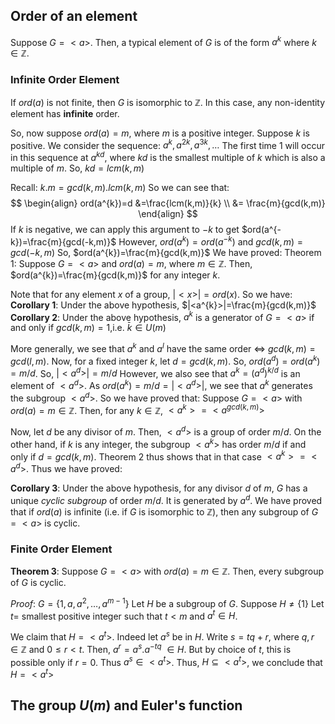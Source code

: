 ## Order of an element

Suppose $G = <a>$. Then, a typical element of $G$ is of the form $a^{k}$ where $k \in \mathbb{Z}$.

### Infinite Order Element

If $ord(a)$ is not finite, then $G$ is isomorphic to $\mathbb{Z}$. In this case, any non-identity element has **infinite** order.

So, now suppose $ord(a) =m$, where $m$ is a positive integer. Suppose $k$ is positive. We consider the sequence:
$a^{k},a^{2k},a^{3k},\dots$
The first time $1$ will occur in this sequence at $a^{kd}$, where $kd$ is the smallest multiple of $k$ which is also a multiple of $m$. So, $kd=lcm(k,m)$

Recall: $k.m=gcd(k,m).lcm(k,m)$
So we can see that:
$$
\begin{align}
ord(a^{k})=d &=\frac{lcm(k,m)}{k} \\
&= \frac{m}{gcd(k,m)}
\end{align}
$$
If $k$ is negative, we can apply this argument to $-k$ to get 
$ord(a^{-k})=\frac{m}{gcd(-k,m)}$
However, $ord(a^{k})=ord(a^{-k})$
and $gcd(k,m)=gcd(-k,m)$
So, $ord(a^{k})=\frac{m}{gcd(k,m)}$
We have proved:
Theorem 1: Suppose $G=<a>$ and $ord(a)=m$, where $m \in \mathbb{Z}$. Then, $ord(a^{k})=\frac{m}{gcd(k,m)}$ for any integer $k$.

Note that for any element $x$ of a group, $|<x>|=ord(x)$. So we have:
**Corollary 1**: Under the above hypothesis, $|<a^{k}>|=\frac{m}{gcd(k,m)}$
**Corollary 2**: Under the above hypothesis, $a^{k}$ is a generator of $G=<a>$ if and only if $gcd(k,m)=1$,i.e. $\bar{k} \in U(m)$

More generally, we see that $a^{k}$ and $a^{l}$ have the same order $\iff$ $gcd(k,m)=gcd(l,m)$. Now, for a fixed integer $k$, let $d=gcd(k,m)$. So, $ord(a^{d})=ord(a^{k})=m/d$.
So, $|<a^{d}>|=m/d$
However, we also see that $a^{k}=(a^{d})^{k/d}$ is an element of $<a^{d}>$.
As $ord(a^{k})=m/d=|<a^{d}>|$,
we see that $a^{k}$ generates the subgroup $<a^{d}>$. So we have proved that:
Suppose $G = <a>$ with $ord(a)=m \in \mathbb{Z}$. Then, for any $k \in \mathbb{Z}$, $<a^{k}>=<a^{gcd(k,m)}>$

Now, let $d$ be any divisor of $m$. Then, $<a^{d}>$ is a group of order $m/d$. On the other hand, if $k$ is any integer, the subgroup $<a^{k}>$ has order $m/d$ if and only if $d=gcd(k,m)$.
Theorem 2 thus shows that in that case $<a^{k}>=<a^{d}>$. Thus we have proved:

**Corollary 3**: Under the above hypothesis, for any divisor $d$ of $m$, $G$ has a unique *cyclic subgroup* of order $m/d$. It is generated by $a^{d}$. We have proved that if $ord(a)$ is infinite (i.e. if $G$ is isomorphic to $\mathbb{Z}$), then any subgroup of $G= <a>$ is cyclic.

### Finite Order Element

**Theorem 3**:
Suppose $G= <a>$ with $ord(a) =m \in \mathbb{Z}$. Then, every subgroup of $G$ is cyclic.

*Proof*:
$G=\{ 1,a,a^{2},\dots,a^{m-1} \}$
Let $H$ be a subgroup of $G$. Suppose $H \neq \{ 1 \}$
Let $t=$ smallest positive integer such that $t <m$ and $a^{t} \in H$.

We claim that $H=<a^{t}>$. Indeed let $a^{s}$ be in $H$. Write $s=tq+r$, where $q,r \in \mathbb{Z}$ and $0 \leq r < t$.
Then, $a^{r}=a^{s}.a^{-tq} \text{ } \in H$. But by choice of $t$, this is possible only if $r=0$. Thus $a^{s}\in <a^{t}>$.
Thus, $H \subseteq <a^{t}>$, we conclude that $H=<a^{t}>$

## The group $U(m)$ and Euler's function





